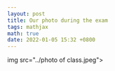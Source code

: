 ```yaml
---
layout: post
title: Our photo during the exam
tags: mathjax
math: true
date: 2022-01-05 15:32 +0800
---
```

img src="../photo of class.jpeg"></a>